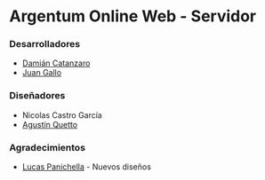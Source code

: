 # Argentum Online Web - Servidor

### Desarrolladores
* [Damián Catanzaro](https://ar.linkedin.com/in/damiancatanzaro)
* [Juan Gallo](https://ar.linkedin.com/in/juangallo)

### Diseñadores
* Nicolas Castro García
* [Agustín Quetto](https://ar.linkedin.com/in/agustín-ramiro-quetto-garay-lima-87136410b)

### Agradecimientos
* [Lucas Panichella](https://ar.linkedin.com/in/lucas-panichella-bb121252) - Nuevos diseños